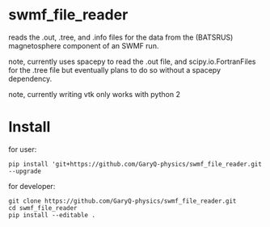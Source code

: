 # swmf_file_reader

reads the .out, .tree, and .info files for the data from the
(BATSRUS) magnetosphere component of an SWMF run.

note, currently uses spacepy to read the .out file,
and scipy.io.FortranFiles for the .tree file
but eventually plans to do so without a spacepy dependency.

note, currently writing vtk only works with python 2

# Install
for user:
```
pip install 'git+https://github.com/GaryQ-physics/swmf_file_reader.git --upgrade
```

for developer:
```
git clone https://github.com/GaryQ-physics/swmf_file_reader.git
cd swmf_file_reader
pip install --editable .
```
